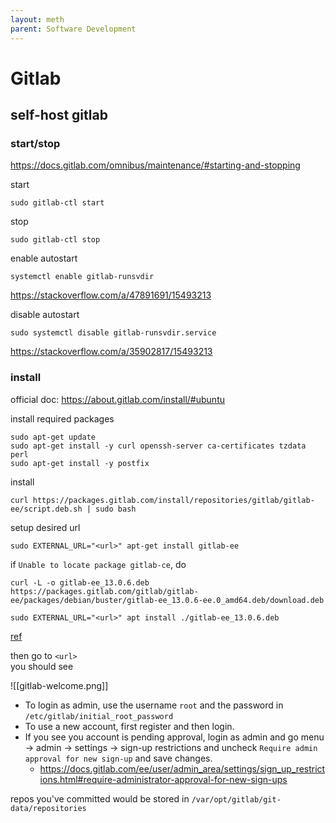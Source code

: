 ```yaml
---
layout: meth
parent: Software Development
---
```

# Gitlab

## self-host gitlab

### start/stop

<https://docs.gitlab.com/omnibus/maintenance/#starting-and-stopping>

start

```
sudo gitlab-ctl start
```

stop

```
sudo gitlab-ctl stop
```

enable autostart

```
systemctl enable gitlab-runsvdir
```

<https://stackoverflow.com/a/47891691/15493213>

disable autostart

```
sudo systemctl disable gitlab-runsvdir.service
```

<https://stackoverflow.com/a/35902817/15493213>

### install

official doc: <https://about.gitlab.com/install/#ubuntu>  

install required packages

```
sudo apt-get update
sudo apt-get install -y curl openssh-server ca-certificates tzdata perl
sudo apt-get install -y postfix
```

install

```
curl https://packages.gitlab.com/install/repositories/gitlab/gitlab-ee/script.deb.sh | sudo bash
```

setup desired url

```
sudo EXTERNAL_URL="<url>" apt-get install gitlab-ee
```

if `Unable to locate package gitlab-ce`, do

```
curl -L -o gitlab-ee_13.0.6.deb https://packages.gitlab.com/gitlab/gitlab-ee/packages/debian/buster/gitlab-ee_13.0.6-ee.0_amd64.deb/download.deb

sudo EXTERNAL_URL="<url>" apt install ./gitlab-ee_13.0.6.deb
```

[ref](https://gitlab.com/gitlab-org/omnibus-gitlab/-/issues/5176#note_352348985)

then go to `<url>`  
you should see  

![[gitlab-welcome.png]]

- To login as admin, use the username `root` and the password in `/etc/gitlab/initial_root_password`
- To use a new account, first register and then login.
- If you see you account is pending approval, login as admin and go menu → admin → settings → sign-up restrictions and uncheck `Require admin approval for new sign-up` and save changes.    
	- <https://docs.gitlab.com/ee/user/admin_area/settings/sign_up_restrictions.html#require-administrator-approval-for-new-sign-ups>

repos you've committed would be stored in `/var/opt/gitlab/git-data/repositories`